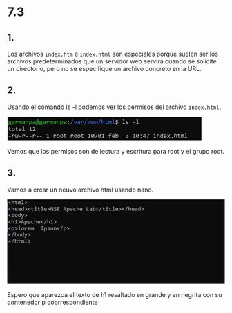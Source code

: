 # 7.3
## 1.
Los archivos ``index.htm`` e ``index.html`` son especiales porque suelen ser los archivos predeterminados que un servidor web servirá cuando se solicite un directorio, pero no se especifique un archivo concreto en la URL.

## 2.
Usando el comando ls -l podemos ver los permisos del archivo `index.html`.

![img](https://github.com/pgarman524/DespliegueWeb/blob/master/lab_07/lab_7/7.3/01_permisos_ls.JPG)

Vemos que los permisos son de lectura y escritura para root y el grupo root.

## 3.
Vamos a crear un neuvo archivo html usando nano.

![img](https://github.com/pgarman524/DespliegueWeb/blob/master/lab_07/lab_7/7.3/02_html_crear.JPG)

Espero que aparezca el texto de h1 resaltado en grande y en negrita  con su contenedor p coprrespondiente

